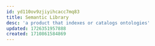 ```yaml
---
id: yd110ov9zjiyihcacc7mq83
title: Semantic Library
desc: 'a product that indexes or catalogs ontologies'
updated: 1726351957888
created: 1710861584869
---
```

